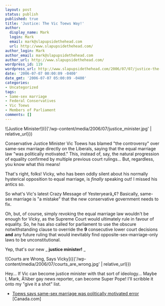 ```yaml
---
layout: post
status: publish
published: true
title: 'Justice: The Vic Toews Way!'
author:
  display_name: Mark
  login: Mark
  email: mark@slapupsidethehead.com
  url: http://www.slapupsidethehead.com/
author_login: Mark
author_email: mark@slapupsidethehead.com
author_url: http://www.slapupsidethehead.com/
wordpress_id: 119
wordpress_url: http://www.slapupsidethehead.com/2006/07/07/justice-the-vic-toews-way/
date: '2006-07-07 00:00:09 -0400'
date_gmt: '2006-07-07 05:00:09 -0400'
categories:
- Uncategorized
tags:
- Same-sex marriage
- Federal Conservatives
- Vic Toews
- Members of Parliament
comments: []
---
```

![Justice Minister!]({{'/wp-content/media/2006/07/justice_minister.jpg' | relative_url}})

Conservative Justice Minister Vic Toews has blamed "the controversy" over same-sex marriage directly on the Liberals, saying that the equal marriage law "was politically motivated." This, instead of, say, the natural progression of equality confirmed by multiple previous court rulings... But, regardless, you know what _this_ means!

That's right, folks! Vicky, who has been oddly silent about his normally hysterical opposition to equal marriage, is _finally_ speaking out! I missed his antics so.

So what's Vic's latest Crazy Message of Yesteryearâ„¢? Basically, same-sex marriage is "a mistake" that the new conservative government needs to fix.

Oh, but, of course, simply revoking the equal marriage law wouldn't be enough for Vicky, as the Supreme Court would ultimately rule in favour of equality. So, he has also called for parliament to use the obscure notwithstanding clause to override the **9** consecutive lower court decisions **and** any future ruling that would inevitably find opposite-sex-marriage-only laws to be unconstitutional.

Yep, that's our new _ **justice minister!** _

![Courts are Wrong, Says Vicky]({{'/wp-content/media/2006/07/courts_are_wrong.jpg' | relative_url}})

Hey... If Vic can become justice minister with that sort of ideology... Maybe I, Mark, Ã¼ber gay news reporter, can become Super Pope! I'll scribble it onto my "give it a shot" list.

- [Toews says same-sex marriage was politically motivated error](http://www.canada.com/topics/news/politics/story.html?id=d021c2db-6aaf-4693-8c11-ed944a9a10c8&k=99000) [Canada.com]
